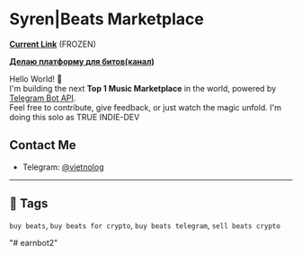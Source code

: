 # Syren|Beats Marketplace 
[**Current Link**](https://t.me/OctarynBot) (FROZEN)

[**Делаю платформу для битов(канал)**](https://t.me/syrenpath)

Hello World! 👋  
I'm building the next **Top 1 Music Marketplace** in the world, powered by [Telegram Bot API](https://core.telegram.org/bots/api).  
 Feel free to contribute, give feedback, or just watch the magic unfold. I'm doing this solo as TRUE INDIE-DEV 


##  Contact Me
- Telegram: [@vietnolog](https://t.me/vietnolog)

---

## 🔖 Tags
`buy beats`, `buy beats for crypto`, `buy beats telegram`, `sell beats crypto`


"# earnbot2" 
